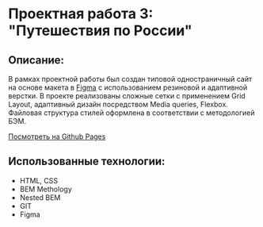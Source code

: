 # Проектная работа 3: "Путешествия по России"

## Описание:

В рамках проектной работы был создан типовой одностраничный сайт на основе макета в [Figma](https://drive.google.com/file/d/1REkJfUMUwYYRdvM_Y0XY4vQRyNKZVPC4/view?usp=sharing) с использованием резиновой и адаптивной верстки. В проекте реализованы сложные сетки с применением Grid Layout, адаптивный дизайн посредством Media queries, Flexbox. Файловая структура стилей оформлена в соответствии с методологией БЭМ.

[Посмотреть на Github Pages](https://oshdo.github.io/russian-travel/)

## Использованные технологии:
- HTML, CSS
- BEM Methology
- Nested BEM
- GIT
- Figma
